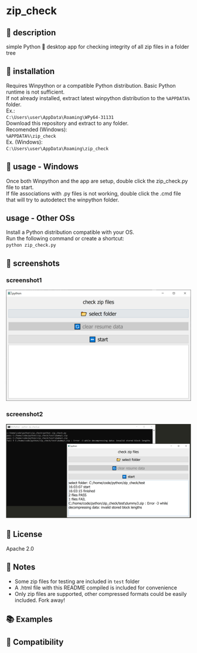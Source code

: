# zip_check
## 📌 description
simple Python 🐍 desktop app for checking integrity of all zip files in a folder tree
## 🧰 installation
Requires Winpython or a compatible Python distribution. Basic Python runtime is not sufficient.  
If not already installed, extract latest winpython distribution to the `%APPDATA%` folder.  
Ex.:  
`C:\Users\user\AppData\Roaming\WPy64-31131`  
Download this repository and extract to any folder.  
Recomended (Windows):  
`%APPDATA%\zip_check`  
Ex. (Windows):  
`C:\Users\user\AppData\Roaming\zip_check`
## 📑 usage - Windows
Once both Winpython and the app are setup, double click the zip_check.py file to start.  
If file associations with .py files is not working, double click the .cmd file that will try to autodetect the winpython folder.
## usage - Other OSs
Install a Python distribution compatible with your OS.  
Run the following command or create a shortcut:  
`python zip_check.py`
## 📸 screenshots
### screenshot1
![screenshot1](./assets/zip_check1.png?raw=true)
### screenshot2
![screenshot2](./assets/zip_check2.png?raw=true)
## 💎 License
Apache 2.0
## 📓 Notes
 - Some zip files for testing are included in `test` folder
 - A .html file with this README compiled is included for convenience
 - Only zip files are supported, other compressed formats could be easily included. Fork away!
## 📚 Examples
## 🧩 Compatibility
